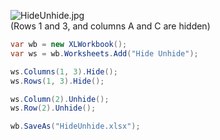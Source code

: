 ![HideUnhide.jpg](http://download-codeplex.sec.s-msft.com/Download?ProjectName=closedxml&DownloadId=166426 "HideUnhide.jpg")  
(Rows 1 and 3, and columns A and C are hidden)  

```c#
var wb = new XLWorkbook();
var ws = wb.Worksheets.Add("Hide Unhide");

ws.Columns(1, 3).Hide();
ws.Rows(1, 3).Hide();

ws.Column(2).Unhide();
ws.Row(2).Unhide();

wb.SaveAs("HideUnhide.xlsx");
```
